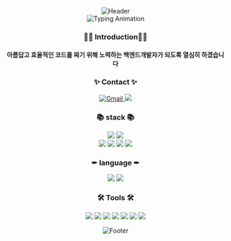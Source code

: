<div align="center">
  <img src="https://capsule-render.vercel.app/api?type=waving&color=gradient&height=120&animation=fadeIn&section=header" alt="Header">
  
  <div align="center">
    <img src="https://readme-typing-svg.demolab.com/?font=Fira+Code&size=40&pause=1000&color=2f42cd&center=true&width=435&lines=Back-End+developer;Product+Manager" alt="Typing Animation">
  </div>
  
  <div align="center">
    <h3>👋🏻 Introduction👋🏻</h3>
    <h4>아름답고 효율적인 코드를 짜기 위해 노력하는 백엔드개발자가 되도록 열심히 하겠습니다</h4>
    <h3>✨ Contact ✨</h3>
    <a href="mailto:dokyungkim2926@gmail.com">
      <img alt="Gmail" src="https://img.shields.io/badge/dokyungkim2926@gmail.com-EA4335.svg?&style=flate&logo=Gmail&logoColor=white" />
    </a>
    <a href="https://www.instagram.com/dok_.0/" target="_blank">
      <img src="https://img.shields.io/badge/Instagram-E4405F?style=flat-square&logo=Instagram&logoColor=white" />
    </a>
  </div>

  <div align="center">
    <h3>📚 stack 📚</h3>
    <img src="https://img.shields.io/badge/Spring Boot-6DB33F?style=flat-square&logo=Spring&logoColor=white" />
    <img src="https://img.shields.io/badge/Spring Security-6DB33F?style=flat-square&logo=SpringSecurity&logoColor=white" /><br>
    <img src="https://img.shields.io/badge/MySQL-4479A1?style=flat-square&logo=MySQL&logoColor=white" />
    <img src="https://img.shields.io/badge/Docker-2496ED?style=flat-square&logo=Docker&logoColor=white" />
    <img src="https://img.shields.io/badge/Amazon AWS-232F3E?style=flat-square&logo=Amazon-AWS&logoColor=white" />
    <img src="https://img.shields.io/badge/AmazonS3-ff7f00?style=flat-square&logo=AmazonS3&logoColor=white" />
    <br>
    <h3>✒ language ✒</h3>
    <img src="https://img.shields.io/badge/Java-007396?style=flat-square&logo=Java&logoColor=white"/>
    <img src="https://img.shields.io/badge/C-A8B9CC?style=flat-square&logo=C&logoColor=white"/>
  </div>

  <div align="center">
    <h3>🛠️ Tools 🛠️</h3>
    <p>
      <img src="https://img.shields.io/badge/Swagger-85EA2D?style=flat-square&logo=Swagger&logoColor=white" />
      <img src="https://img.shields.io/badge/IntelliJ IDEA-000000?style=flat-square&logo=IntelliJ-IDEA&logoColor=white" />
      <img src="https://img.shields.io/badge/Visual Studio Code-007ACC?style=flat-square&logo=Visual-Studio-Code&logoColor=white" />
      <img src="https://img.shields.io/badge/Notion-000000?style=flat-square&logo=Notion&logoColor=white" />
      <img src="https://img.shields.io/badge/Slack-FFFFFF?style=flat-square&logo=Slack&logoColor=bc8ac2" />
      <img src="https://img.shields.io/badge/Postman-FF6C37?style=flat-square&logo=Postman&logoColor=white" />
      <img src="https://img.shields.io/badge/GitKraken-179287?style=flat-square&logo=GitKraken&logoColor=white" />
    </p>
  </div>

  <img src="https://capsule-render.vercel.app/api?type=waving&color=gradient&height=120&animation=fadeIn&section=footer" alt="Footer">
</div>
